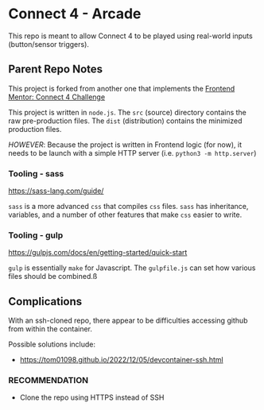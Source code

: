 # Connect 4 - Arcade

This repo is meant to allow Connect 4 to be played using real-world inputs (button/sensor triggers).


## Parent Repo Notes

This project is forked from another one that implements the [Frontend Mentor: Connect 4 Challenge](https://www.frontendmentor.io/challenges/connect-four-game-6G8QVH923s)


This project is written in `node.js`. The `src` (source) directory contains the raw pre-production files. The `dist` (distribution) contains the minimized production files.

_HOWEVER_: Because the project is written in Frontend logic (for now), it needs to be launch with a simple HTTP server (i.e. `python3 -m http.server`)


### Tooling - sass

https://sass-lang.com/guide/

`sass` is a more advanced `css` that compiles `css` files. `sass` has inheritance, variables, and a number of other features that make `css` easier to write.

### Tooling - gulp

https://gulpjs.com/docs/en/getting-started/quick-start

`gulp` is essentially `make` for Javascript. The `gulpfile.js` can set how various files should be combined.ß


## Complications

With an ssh-cloned repo, there appear to be difficulties accessing github from within the container. 

Possible solutions include:
* https://tom01098.github.io/2022/12/05/devcontainer-ssh.html

### RECOMMENDATION

* Clone the repo using HTTPS instead of SSH
